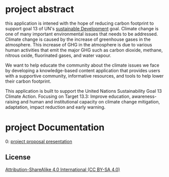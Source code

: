 # project abstract
this application is intened with the hope of reducing carbon footprint to support goal 13 of UN's [sustainable Development](https://www.un.org/sustainabledevelopment/climate-change/) goal.
Climate change is one of many important environmental issues that needs to be addressed. Climate change is caused by the increase of greenhouse gases in the atmosphere. This increase of GHG in the atmosphere is due to various human activities that emit the major GHG such as carbon dioxide, methane, nitrous oxide, fluorinated gases, and water vapour. 

We want to help educate the community about the climate issues we face by developing a knowledge-based content application that provides users with a supportive community, informative resources, and tools to help lower their carbon footprint. 

This application is built to support the United Nations Sustainability Goal 13 Climate Action.
Focusing on Target 13.3: Improve education, awareness-raising and human and institutional capacity on climate change mitigation, adaptation, impact reduction and early warning.



# project Documentation
0: [project proposal presentation](https://github.com/moehared/Climate-awareness-V2/blob/main/documents/project%20sign%20off/ENSE%20400%20Project%20Start-up_.pdf)



## License 

[Attribution-ShareAlike 4.0 International (CC BY-SA 4.0)](https://creativecommons.org/licenses/by-sa/4.0/)
